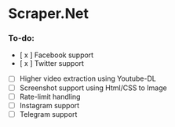 # Scraper.Net

### To-do:

- [ x ] Facebook support
- [ x ] Twitter support
- [ ] Higher video extraction using Youtube-DL
- [ ] Screenshot support using Html/CSS to Image
- [ ] Rate-limit handling
- [ ] Instagram support
- [ ] Telegram support